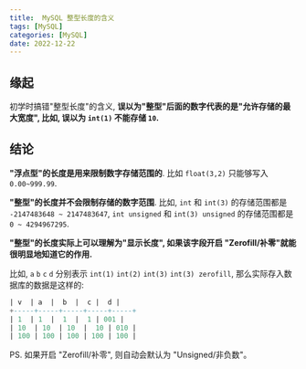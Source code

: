 ```yaml
---
title:  MySQL 整型长度的含义
tags: [MySQL]
categories: [MySQL]
date: 2022-12-22
---
```

## 缘起

初学时搞错"整型长度"的含义, **误以为"整型"后面的数字代表的是"允许存储的最大宽度", 比如, 误以为 `int(1)` 不能存储 `10`.**

## 结论

**"浮点型"的长度是用来限制数字存储范围的**. 比如 `float(3,2)` 只能够写入 `0.00~999.99`.

**"整型"的长度并不会限制存储的数字范围**. 比如, `int` 和 `int(3)` 的存储范围都是 `-2147483648 ~ 2147483647`, `int unsigned` 和 `int(3) unsigned` 的存储范围都是`0 ~ 4294967295`.

**"整型"的长度实际上可以理解为"显示长度", 如果该字段开启 "Zerofill/补零"就能很明显地知道它的作用.**

比如, `a` `b` `c` `d` 分别表示 `int(1)` `int(2)` `int(3)` `int(3) zerofill`, 那么实际存入数据库的数据是这样的:

```sql
| v  | a  |  b  |  c |  d |
+-----+-----+-----+-----+-----+
| 1  | 1  |  1  |  1 | 001 |
| 10  | 10  | 10  |  10 | 010 |
| 100 | 100 | 100 | 100 | 100 |
```

PS. 如果开启 "Zerofill/补零", 则自动会默认为 "Unsigned/非负数"。